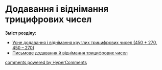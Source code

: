 <div id="hypercomments_widget" class="js-hypercomments-widget invisible"></div>

# Додавання і віднімання трицифрових чисел
<p><b>Зміст розділу:</b></p>
<ul type="square">
<li><a href="http://mathmon14.ed-era.com/3/usne_dodavannya_ta_vydnymannya_kruglih_tritsifrovih_chysel.html">Усне додавання і віднімання круглих трицифрових чисел (450 + 270, 450 – 270)</a></li>
<li><a href="http://mathmon14.ed-era.com/3/pismove_dodavannya_i_vydnymannya_tritsifrovih_chisel.html">Письмове додавання й віднімання трицифрових чисел</a></li>
</ul>

<div class="js-hypercomments-container">
    <a href="http://hypercomments.com" class="hc-link" title="comments widget">comments powered by HyperComments</a>
</div>